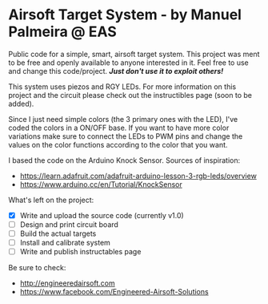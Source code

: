 # Airsoft Target System - by Manuel Palmeira @ EAS

Public code for a simple, smart, airsoft target system. This project was ment to be free and openly available to anyone interested in it. Feel free to use and change this code/project.
**_Just don't use it to exploit others!_**

This system uses piezos and RGY LEDs. For more information on this project and the circuit please check out the
instructibles page (soon to be added).

Since I just need simple colors (the 3 primary ones with the LED), I've coded the colors in a ON/OFF base.
If you want to have more color variations make sure to connect the LEDs to PWM pins and change the values on the
color functions according to the color that you want.

I based the code on the Arduino Knock Sensor. Sources of inspiration:
- https://learn.adafruit.com/adafruit-arduino-lesson-3-rgb-leds/overview
- https://www.arduino.cc/en/Tutorial/KnockSensor

What's left on the project:
- [x] Write and upload the source code (currently v1.0)
- [ ] Design and print circuit board
- [ ] Build the actual targets
- [ ] Install and calibrate system
- [ ] Write and publish instructables page

Be sure to check:
- http://engineeredairsoft.com
- https://www.facebook.com/Engineered-Airsoft-Solutions
